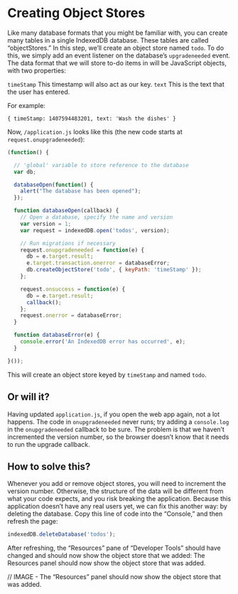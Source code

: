 # Creating Object Stores

Like many database formats that you might be familiar with, you can create many tables in a single IndexedDB database. These tables are called “objectStores.” In this step, we’ll create an object store named `todo`. To do this, we simply add an event listener on the database’s `upgradeneeded` event.
The data format that we will store to-do items in will be JavaScript objects, with two properties:

`timeStamp` This timestamp will also act as our key.
`text` This is the text that the user has entered.

For example:
```
{ timeStamp: 1407594483201, text: 'Wash the dishes' }
```

Now, `/application.js` looks like this (the new code starts at `request.onupgradeneeded`):

```js
(function() {

  // 'global' variable to store reference to the database
  var db;

  databaseOpen(function() {
    alert("The database has been opened");
  });

  function databaseOpen(callback) {
    // Open a database, specify the name and version
    var version = 1;
    var request = indexedDB.open('todos', version);

    // Run migrations if necessary
    request.onupgradeneeded = function(e) {
      db = e.target.result;
      e.target.transaction.onerror = databaseError;
      db.createObjectStore('todo', { keyPath: 'timeStamp' });
    };

    request.onsuccess = function(e) {
      db = e.target.result;
      callback();
    };
    request.onerror = databaseError;
  }

  function databaseError(e) {
    console.error('An IndexedDB error has occurred', e);
  }

}());
```

This will create an object store keyed by `timeStamp` and named `todo`.

## Or will it?

Having updated `application.js`, if you open the web app again, not a lot happens. The code in `onupgradeneeded` never runs; try adding a `console.log` in the `onupgradeneeded` callback to be sure. The problem is that we haven’t incremented the version number, so the browser doesn’t know that it needs to run the upgrade callback.

## How to solve this?

Whenever you add or remove object stores, you will need to increment the version number. Otherwise, the structure of the data will be different from what your code expects, and you risk breaking the application.
Because this application doesn’t have any real users yet, we can fix this another way: by deleting the database. Copy this line of code into the “Console,” and then refresh the page:

```js
indexedDB.deleteDatabase('todos');
```

After refreshing, the “Resources” pane of “Developer Tools” should have changed and should now show the object store that we added:
The Resources panel should now show the object store that was added.

// IMAGE - The “Resources” panel should now show the object store that was added.

